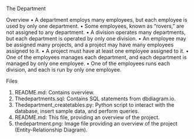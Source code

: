 The Department


Overview
•	A department employs many employees, but each employee is used by only one department.
•	Some employees, known as “rovers,” are not assigned to any department.
•	A division operates many departments, but each department is operated by only one division.
•	An employee may be assigned many projects, and a project may have many employees assigned to it.
•	A project must have at least one employee assigned to it.
•	One of the employees manages each department, and each department is managed by only one employee.
•	One of the employees runs each division, and each is run by only one employee.

Files
1.	README.md: Contains overview.
2.	Thedepartments.sql: Contains SQL statements from dbdiagram.io.
3.	Thedepartment_createtables.py: Python script to interact with the database, insert sample data, and perform queries.
4.	README.md: This file, providing an overview of the project.
5.	thedepartment.png: Image file providing an overview of the project (Entity-Relationship Diagram).
